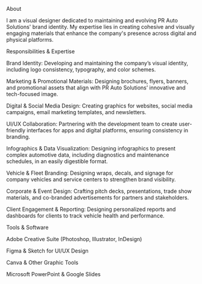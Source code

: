 About

I am a visual designer dedicated to maintaining and evolving PR Auto Solutions' brand identity. My expertise lies in creating cohesive and visually engaging materials that enhance the company's presence across digital and physical platforms.

Responsibilities & Expertise

Brand Identity: Developing and maintaining the company’s visual identity, including logo consistency, typography, and color schemes.

Marketing & Promotional Materials: Designing brochures, flyers, banners, and promotional assets that align with PR Auto Solutions’ innovative and tech-focused image.

Digital & Social Media Design: Creating graphics for websites, social media campaigns, email marketing templates, and newsletters.

UI/UX Collaboration: Partnering with the development team to create user-friendly interfaces for apps and digital platforms, ensuring consistency in branding.

Infographics & Data Visualization: Designing infographics to present complex automotive data, including diagnostics and maintenance schedules, in an easily digestible format.

Vehicle & Fleet Branding: Designing wraps, decals, and signage for company vehicles and service centers to strengthen brand visibility.

Corporate & Event Design: Crafting pitch decks, presentations, trade show materials, and co-branded advertisements for partners and stakeholders.

Client Engagement & Reporting: Designing personalized reports and dashboards for clients to track vehicle health and performance.

Tools & Software

Adobe Creative Suite (Photoshop, Illustrator, InDesign)

Figma & Sketch for UI/UX Design

Canva & Other Graphic Tools

Microsoft PowerPoint & Google Slides



